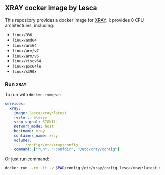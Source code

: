 ## XRAY docker image by Lesca

This repository provides a docker image for [XRAY](https://github.com/XTLS/Xray-core). It provides 8 CPU architectures, including:

* `linux/386`
* `linux/amd64`
* `linux/arm64`
* `linux/arm/v7`
* `linux/arm/v6`
* `linux/riscv64`
* `linux/ppc64le`
* `linux/s390x`

### Run `XRAY`

To run with `docker-comopse`:

```yaml
services:
  xray:
    image: lesca/xray:latest
    restart: always
    stop_signal: SIGKILL
    network_mode: host
    hostname: xray
    container_name: xray
    volumes:
      - ./config:/etc/xray/config
    command: ["run", "-confdir", "/etc/xray/config"]
```

Or just run command:

```bash
docker run --rm -it -v $PWD/config:/etc/xray/config lesca/xray:latest xray run -confdir /etc/xray/config
```

